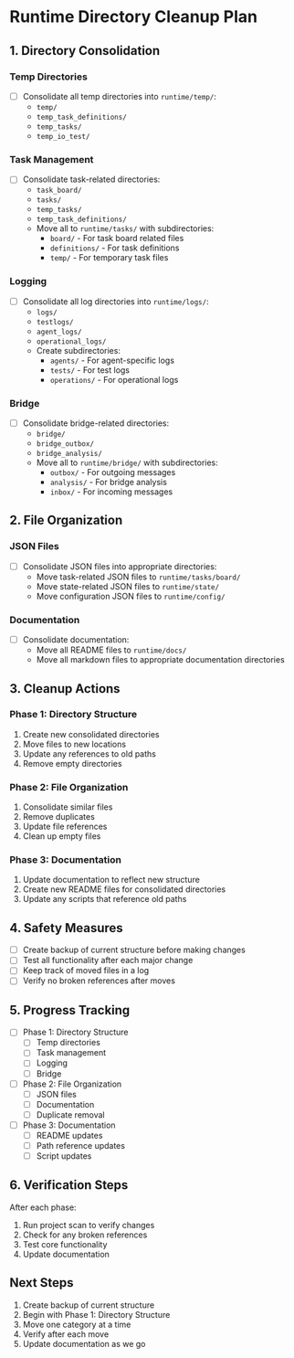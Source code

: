 # Runtime Directory Cleanup Plan

## 1. Directory Consolidation

### Temp Directories
- [ ] Consolidate all temp directories into `runtime/temp/`:
  - `temp/`
  - `temp_task_definitions/`
  - `temp_tasks/`
  - `temp_io_test/`

### Task Management
- [ ] Consolidate task-related directories:
  - `task_board/`
  - `tasks/`
  - `temp_tasks/`
  - `temp_task_definitions/`
  - Move all to `runtime/tasks/` with subdirectories:
    - `board/` - For task board related files
    - `definitions/` - For task definitions
    - `temp/` - For temporary task files

### Logging
- [ ] Consolidate all log directories into `runtime/logs/`:
  - `logs/`
  - `testlogs/`
  - `agent_logs/`
  - `operational_logs/`
  - Create subdirectories:
    - `agents/` - For agent-specific logs
    - `tests/` - For test logs
    - `operations/` - For operational logs

### Bridge
- [ ] Consolidate bridge-related directories:
  - `bridge/`
  - `bridge_outbox/`
  - `bridge_analysis/`
  - Move all to `runtime/bridge/` with subdirectories:
    - `outbox/` - For outgoing messages
    - `analysis/` - For bridge analysis
    - `inbox/` - For incoming messages

## 2. File Organization

### JSON Files
- [ ] Consolidate JSON files into appropriate directories:
  - Move task-related JSON files to `runtime/tasks/board/`
  - Move state-related JSON files to `runtime/state/`
  - Move configuration JSON files to `runtime/config/`

### Documentation
- [ ] Consolidate documentation:
  - Move all README files to `runtime/docs/`
  - Move all markdown files to appropriate documentation directories

## 3. Cleanup Actions

### Phase 1: Directory Structure
1. Create new consolidated directories
2. Move files to new locations
3. Update any references to old paths
4. Remove empty directories

### Phase 2: File Organization
1. Consolidate similar files
2. Remove duplicates
3. Update file references
4. Clean up empty files

### Phase 3: Documentation
1. Update documentation to reflect new structure
2. Create new README files for consolidated directories
3. Update any scripts that reference old paths

## 4. Safety Measures

- [ ] Create backup of current structure before making changes
- [ ] Test all functionality after each major change
- [ ] Keep track of moved files in a log
- [ ] Verify no broken references after moves

## 5. Progress Tracking

- [ ] Phase 1: Directory Structure
  - [ ] Temp directories
  - [ ] Task management
  - [ ] Logging
  - [ ] Bridge

- [ ] Phase 2: File Organization
  - [ ] JSON files
  - [ ] Documentation
  - [ ] Duplicate removal

- [ ] Phase 3: Documentation
  - [ ] README updates
  - [ ] Path reference updates
  - [ ] Script updates

## 6. Verification Steps

After each phase:
1. Run project scan to verify changes
2. Check for any broken references
3. Test core functionality
4. Update documentation

## Next Steps

1. Create backup of current structure
2. Begin with Phase 1: Directory Structure
3. Move one category at a time
4. Verify after each move
5. Update documentation as we go 